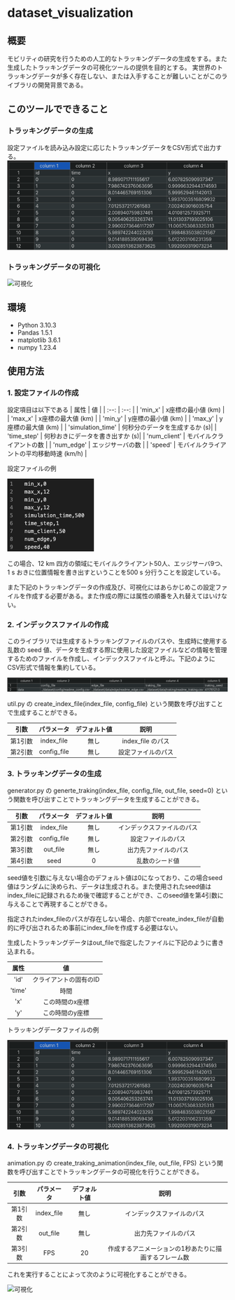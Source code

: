 # dataset_visualization
## 概要

モビリティの研究を行うための人工的なトラッキングデータの生成をする。また生成したトラッキングデータの可視化ツールの提供を目的とする。
実世界のトラッキングデータが多く存在しない、または入手することが難しいことがこのライブラリの開発背景である。

## このツールでできること

### トラッキングデータの生成

設定ファイルを読み込み設定に応じたトラッキングデータをCSV形式で出力する。
![トラッキングデータ](/traking_csv.png)



### トラッキングデータの可視化

![可視化](/readme_animation.gif)

## 環境
- Python 3.10.3
- Pandas 1.5.1
- matplotlib 3.6.1
- numpy 1.23.4


## 使用方法

### 1. 設定ファイルの作成

設定項目は以下である
| 属性 | 値 |
| :--: | :--: |
| 'min_x' | x座標の最小値 (km) |
| 'max_x' | x座標の最大値 (km) |
| 'min_y' | y座標の最小値 (km) |
| 'max_y' | y座標の最大値 (km) |
| 'simulation_time' | 何秒分のデータを生成するか (s)|
| 'time_step' | 何秒おきにデータを書き出すか (s)|
| 'num_client' | モバイルクライアントの数 |
| 'num_edge' | エッジサーバの数 |
| 'speed' | モバイルクライアントの平均移動時速 (km/h) |

設定ファイルの例

![設定ファイル](/config.png)

この場合、12 km 四方の領域にモバイルクライアント50人、エッジサーバ9つ、1 s おきに位置情報を書き出すということを500 s 分行うことを設定している。

また下記のトラッキングデータの作成及び、可視化にはあらかじめこの設定ファイルを作成する必要がある。また作成の際には属性の順番を入れ替えてはいけない。

### 2. インデックスファイルの作成

このライブラリでは生成するトラッキングファイルのパスや、生成時に使用する乱数の seed 値、データを生成する際に使用した設定ファイルなどの情報を管理するためのファイルを作成し、インデックスファイルと呼ぶ。下記のようにCSV形式で情報を集約している。

![インデックス](./index.png)

util.py の create_index_file(index_file, config_file) という関数を呼び出すことで生成することができる。

| 引数 | パラメータ | デフォルト値 | 説明 |
| :--: | :--: | :--: | :--: |
| 第1引数 | index_file | 無し | index_file のパス |
| 第2引数 | config_file | 無し | 設定ファイルのパス |

### 3. トラッキングデータの生成

generator.py の generte_traking(index_file, config_file, out_file, seed=0) という関数を呼び出すことでトラッキングデータを生成することができる。

| 引数 | パラメータ | デフォルト値 | 説明 |
| :--: | :--: | :--: | :--: |
| 第1引数 | index_file | 無し | インデックスファイルのパス |
| 第2引数 | config_file | 無し | 設定ファイルのパス |
| 第3引数 | out_file | 無し | 出力先ファイルのパス |
| 第4引数 | seed | 0 | 乱数のシード値 |

seed値を引数に与えない場合のデフォルト値は0になっており、この場合seed値はランダムに決められ、データは生成される。また使用されたseed値はindex_fileに記録されるため後で確認することができ、このseed値を第4引数に与えることで再現することができる。

指定されたindex_fileのパスが存在しない場合、内部でcreate_index_fileが自動的に呼び出されるため事前にindex_fileを作成する必要はない。

生成したトラッキングデータはout_fileで指定したファイルに下記のように書き込まれる。

| 属性 | 値 |
| :--: | :--: |
| 'id' | クライアントの固有のID |
| 'time' | 時間 |
| 'x' | この時間のx座標 |
| 'y' | この時間のy座標 |

トラッキングデータファイルの例

![トラッキングデータ](/traking_csv.png)

### 4. トラッキングデータの可視化

animation.py の create_traking_animation(index_file, out_file, FPS) という関数を呼び出すことでトラッキングデータの可視化を行うことができる。

| 引数 | パラメータ | デフォルト値 | 説明 |
| :--: | :--: | :--: | :--: |
| 第1引数 | index_file | 無し | インデックスファイルのパス |
| 第2引数 | out_file | 無し | 出力先ファイルのパス |
| 第3引数 | FPS | 20 | 作成するアニメーションの1秒あたりに描画するフレーム数 |

これを実行することによって次のように可視化することができる。

![可視化](/readme_animation.gif)
